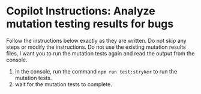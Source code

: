 ﻿---
mode: 'agent'
tools: ['runCommandsInTerminal']
description: 'Analyze the mutation testing results for bugs and tell me what they are'
---

# Copilot Instructions: Analyze mutation testing results for bugs

Follow the instructions below exactly as they are written. Do not skip any steps or modify the instructions.
Do not use the existing mutation results files, I want you to run the mutation tests again and read the output
from the console.

1. in the console, run the command `npm run test:stryker` to run the mutation tests.
2. wait for the mutation tests to complete.